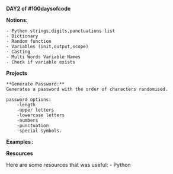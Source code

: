 
**DAY2 of #100daysofcode**

**Notions:**

    - Python strings,digits,punctuations list
    - Dictionary
    - Random function
    - Variables (init,output,scope)
    - Casting
    - Multi Words Variable Names
    - Check if variable exists
    
**Projects**

    **Generate Password:**
    Generates a password with the order of characters randomised.
 
    password options:
        -length
        -upper letters
        -lowercase letters
        -numbers
        -punctuation
        -special symbols.


**Examples :**


**Resources**

Here are some resources that was useful:
    - Python


